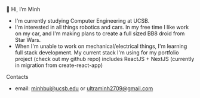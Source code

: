 👋 Hi, I’m Minh
- I'm currently studying Computer Engineering at UCSB.
- I'm interested in all things robotics and cars. In my free time I like work on my car, and I'm making plans to create a full sized BB8 droid from Star Wars.
- When I'm unable to work on mechanical/electrical things, I'm learning full stack development. My current stack I'm using for my portfolio project (check out my github repo) includes ReactJS + NextJS (currently in migration from create-react-app)

Contacts
- email: minhbui@ucsb.edu or ultraminh2709@gmail.com


<!---
minhbui27/minhbui27 is a ✨ special ✨ repository because its `README.md` (this file) appears on your GitHub profile.
You can click the Preview link to take a look at your changes.
--->
